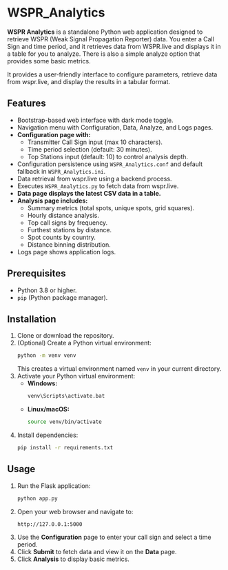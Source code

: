 # WSPR_Analytics

**WSPR Analytics** is a standalone Python web application designed to retrieve WSPR (Weak Signal Propagation Reporter) data. You enter a Call Sign and time period, and it retrieves data from WSPR.live and displays it in a table for you to analyze. There is also a simple analyze option that provides some basic metrics.

It provides a user-friendly interface to configure parameters, retrieve data from wspr.live, and display the results in a tabular format.

## Features

*   Bootstrap-based web interface with dark mode toggle.
*   Navigation menu with Configuration, Data, Analyze, and Logs pages.
*   **Configuration page with:**
    *   Transmitter Call Sign input (max 10 characters).
    *   Time period selection (default: 30 minutes).
    *   Top Stations input (default: 10) to control analysis depth.
*   Configuration persistence using `WSPR_Analytics.conf` and default fallback in `WSPR_Analytics.ini`.
*   Data retrieval from wspr.live using a backend process.
*   Executes `WSPR_Analytics.py` to fetch data from wspr.live.
*   **Data page displays the latest CSV data in a table.**
*   **Analysis page includes:**
    *   Summary metrics (total spots, unique spots, grid squares).
    *   Hourly distance analysis.
    *   Top call signs by frequency.
    *   Furthest stations by distance.
    *   Spot counts by country.
    *   Distance binning distribution.
*   Logs page shows application logs.

## Prerequisites

*   Python 3.8 or higher.
*   `pip` (Python package manager).

## Installation

1.  Clone or download the repository.
2.  (Optional) Create a Python virtual environment:
    ```bash
    python -m venv venv
    ```
    This creates a virtual environment named `venv` in your current directory.
3.  Activate your Python virtual environment:
    *   **Windows:**
        ```bash
        venv\Scripts\activate.bat
        ```
    *   **Linux/macOS:**
        ```bash
        source venv/bin/activate
        ```
4.  Install dependencies:
    ```bash
    pip install -r requirements.txt
    ```

## Usage

1.  Run the Flask application:
    ```bash
    python app.py
    ```
2.  Open your web browser and navigate to:
    ```
    http://127.0.0.1:5000
    ```
3.  Use the **Configuration** page to enter your call sign and select a time period.
4.  Click **Submit** to fetch data and view it on the **Data** page.
5.  Click **Analysis** to display basic metrics.

